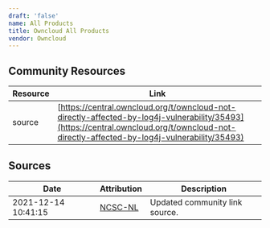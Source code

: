 ```yaml
---
draft: 'false'
name: All Products
title: Owncloud All Products
vendor: Owncloud
---
```



## Community Resources
| Resource | Link |
| --- | --- |
| source | [https://central.owncloud.org/t/owncloud-not-directly-affected-by-log4j-vulnerability/35493](https://central.owncloud.org/t/owncloud-not-directly-affected-by-log4j-vulnerability/35493) |


## Sources
| Date | Attribution | Description |
| --- | --- | --- |
| 2021-12-14 10:41:15 | [NCSC-NL](https://github.com/NCSC-NL/log4shell/blob/main/software/README.md) | Updated community link source.  |

